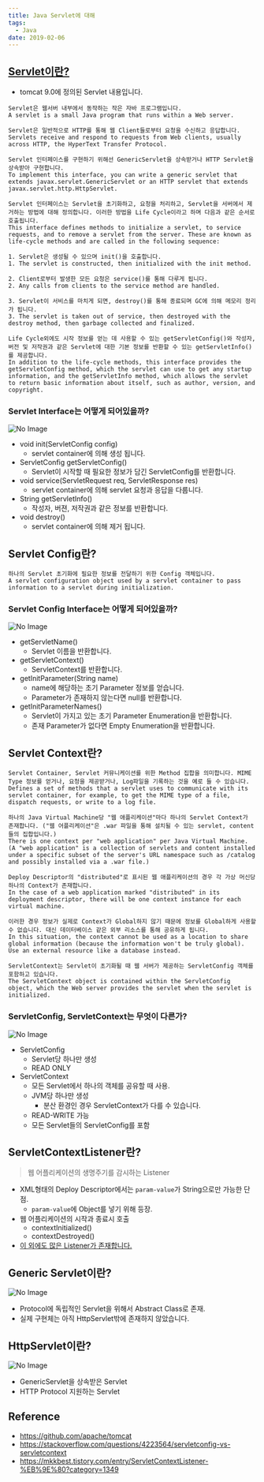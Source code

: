 ```yaml
---
title: Java Servlet에 대해
tags:
  - Java
date: 2019-02-06
---
```


## [Servlet이란?](https://tomcat.apache.org/tomcat-9.0-doc/servletapi/index.html)
- tomcat 9.0에 정의된 Servlet 내용입니다.

```
Servlet은 웹서버 내부에서 동작하는 작은 자바 프로그램입니다.
A servlet is a small Java program that runs within a Web server.

Servlet은 일반적으로 HTTP를 통해 웹 Client들로부터 요청을 수신하고 응답합니다.
Servlets receive and respond to requests from Web clients, usually across HTTP, the HyperText Transfer Protocol.

Servlet 인터페이스를 구현하기 위해선 GenericServlet을 상속받거나 HTTP Servlet을 상속받아 구현합니다.
To implement this interface, you can write a generic servlet that extends javax.servlet.GenericServlet or an HTTP servlet that extends javax.servlet.http.HttpServlet.

Servlet 인터페이스는 Servlet을 초기화하고, 요청을 처리하고, Servlet을 서버에서 제거하는 방법에 대해 정의합니다. 이러한 방법을 Life Cycle이라고 하며 다음과 같은 순서로 호출됩니다.
This interface defines methods to initialize a servlet, to service requests, and to remove a servlet from the server. These are known as life-cycle methods and are called in the following sequence:

1. Servlet은 생성될 수 있으며 init()을 호출합니다.
1. The servlet is constructed, then initialized with the init method.

2. Client로부터 발생한 모든 요청은 service()를 통해 다루게 됩니다.
2. Any calls from clients to the service method are handled.

3. Servlet이 서비스를 마치게 되면, destroy()를 통해 종료되며 GC에 의해 메모리 정리가 됩니다.
3. The servlet is taken out of service, then destroyed with the destroy method, then garbage collected and finalized.

Life Cycle외에도 시작 정보를 얻는 데 사용할 수 있는 getServletConfig()와 작성자, 버전 및 저작권과 같은 Servlet에 대한 기본 정보를 반환할 수 있는 getServletInfo()를 제공합니다.
In addition to the life-cycle methods, this interface provides the getServletConfig method, which the servlet can use to get any startup information, and the getServletInfo method, which allows the servlet to return basic information about itself, such as author, version, and copyright.
```

### Servlet Interface는 어떻게 되어있을까?

![No Image](/assets/posts/20190206/1.png)

- void init(ServletConfig config)
    - servlet container에 의해 생성 됩니다.
- ServletConfig	getServletConfig()
    - Servlet이 시작할 때 필요한 정보가 담긴 ServletConfig를 반환합니다.
- void service(ServletRequest req, ServletResponse res)
    - servlet container에 의해 servlet 요청과 응답을 다룹니다.
- String getServletInfo()
    - 작성자, 버젼, 저작권과 같은 정보를 반환합니다.
- void destroy()
    - servlet container에 의해 제거 됩니다.


## Servlet Config란?

```
하나의 Servlet 초기화에 필요한 정보를 전달하기 위한 Config 객체입니다.
A servlet configuration object used by a servlet container to pass information to a servlet during initialization.
```

### Servlet Config Interface는 어떻게 되어있을까?

![No Image](/assets/posts/20190206/2.png)

- getServletName()
    - Servlet 이름을 반환합니다.
- getServletContext()
    - ServletContext를 반환합니다.
- getInitParameter(String name)
    - name에 해당하는 초기 Parameter 정보를 얻습니다.
    - Parameter가 존재하지 않는다면 null를 반환합니다.
- getInitParameterNames()
    - Servlet이 가지고 있는 초기 Parameter Enumeration을 반환합니다.
    - 존재 Parameter가 없다면 Empty Enumeration을 반환합니다.


## Servlet Context란?
```
Servlet Container, Servlet 커뮤니케이션를 위한 Method 집합을 의미합니다. MIME Type 정보를 얻거나, 요청을 제공받거나, Log파일을 기록하는 것을 예로 들 수 있습니다.
Defines a set of methods that a servlet uses to communicate with its servlet container, for example, to get the MIME type of a file, dispatch requests, or write to a log file.

하나의 Java Virtual Machine당 "웹 애플리케이션"마다 하나의 Servlet Context가 존재합니다. ("웹 어플리케이션"은 .war 파일을 통해 설치될 수 있는 servlet, content들의 집합입니다.)
There is one context per "web application" per Java Virtual Machine. (A "web application" is a collection of servlets and content installed under a specific subset of the server's URL namespace such as /catalog and possibly installed via a .war file.)

Deploy Descriptor의 "distributed"로 표시된 웹 애플리케이션의 경우 각 가상 머신당 하나의 Context가 존재합니다.
In the case of a web application marked "distributed" in its deployment descriptor, there will be one context instance for each virtual machine.

이러한 경우 정보가 실제로 Context가 Global하지 않기 때문에 정보를 Global하게 사용할 수 없습니다. 대신 데이터베이스 같은 외부 리소스를 통해 공유하게 됩니다.
In this situation, the context cannot be used as a location to share global information (because the information won't be truly global). Use an external resource like a database instead.

ServletContext는 Servlet이 초기화될 때 웹 서버가 제공하는 ServletConfig 객체를 포함하고 있습니다.
The ServletContext object is contained within the ServletConfig object, which the Web server provides the servlet when the servlet is initialized.
```


### ServletConfig, ServletContext는 무엇이 다른가?

![No Image](/assets/posts/20190206/4.png)

- ServletConfig
    - Servlet당 하나만 생성
    - READ ONLY
- ServletContext
    - 모든 Servlet에서 하나의 객체를 공유할 때 사용.
    - JVM당 하나만 생성
        - 분산 환경인 경우 ServletContext가 다를 수 있습니다.
    - READ-WRITE 가능
    - 모든 Servlet들의 ServletConfig를 포함


## ServletContextListener란?
> 웹 어플리케이션의 생명주기를 감시하는 Listener

- XML형태의 Deploy Descriptor에서는 `param-value`가 String으로만 가능한 단점.
    - `param-value`에 Object를 넣기 위해 등장.
- 웹 어플리케이션의 시작과 종료시 호출
    - contextInitialized()
    - contextDestroyed()
- [이 외에도 많은 Listener가 존재합니다.](https://medium.com/@kwangsoo/servlet-listener-37f4d5cfe9e4)


## Generic Servlet이란?

![No Image](/assets/posts/20190206/3.png)

- Protocol에 독립적인 Servlet을 위해서 Abstract Class로 존재.
- 실제 구현체는 아직 HttpServlet밖에 존재하지 않았습니다.

## HttpServlet이란?

![No Image](/assets/posts/20190206/5.png)

- GenericServlet을 상속받은 Servlet
- HTTP Protocol 지원하는 Servlet

## Reference
- <https://github.com/apache/tomcat>
- <https://stackoverflow.com/questions/4223564/servletconfig-vs-servletcontext>
- <https://mkkbest.tistory.com/entry/ServletContextListener-%EB%9E%80?category=1349>
